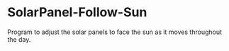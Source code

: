 # SolarPanel-Follow-Sun
Program to adjust the solar panels to face the sun as it moves throughout the day.
